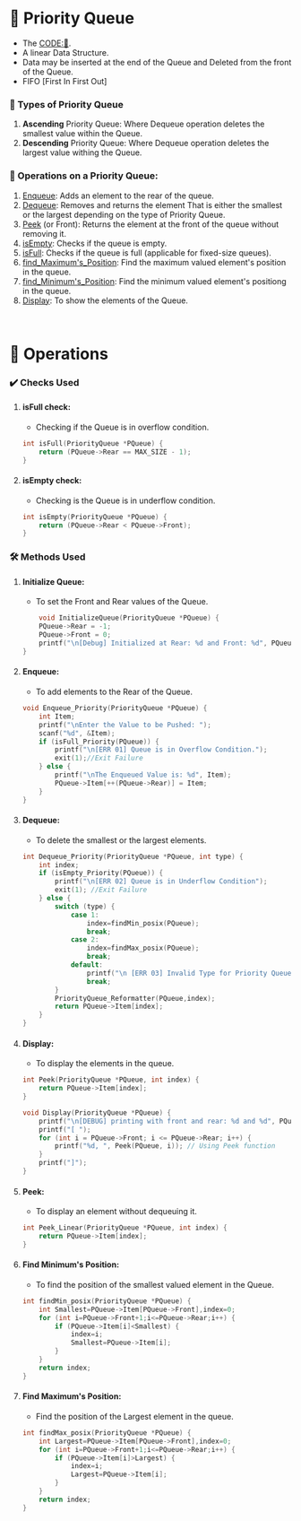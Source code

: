 # 🔁 Priority Queue
- The [CODE:📑](../Data_Structures/modules/Priority_Queue.c).
- A linear Data Structure.
- Data may be inserted at the end of the Queue and Deleted from the front of the Queue.
- FIFO [First In First Out]

### 🌿 Types of Priority Queue
1. **Ascending** Priority Queue: 
Where Dequeue operation deletes the smallest value within the Queue.
2. **Descending** Priority Queue:
Where Dequeue operation deletes the largest value withing the Queue.

### 🔧 Operations on a Priority Queue:
1. [Enqueue](#enqueue): Adds an element to the rear of the queue.
2. [Dequeue](#dequeue): Removes and returns the element That is either the smallest or the largest depending on the type of Priority Queue.
3. [Peek](#peek) (or Front): Returns the element at the front of the queue without removing it.
4. [isEmpty](#isempty-check): Checks if the queue is empty.
5. [isFull](#isfull-check): Checks if the queue is full (applicable for fixed-size queues).
6. [find_Maximum's_Position](#find-maximums-position): Find the maximum valued element's position in the queue.
7. [find_Minimum's_Position](#find-minimums-position): Find the minimum valued element's positiong in the queue.
8. [Display](#display): To show the elements of the Queue.

&nbsp;
# 🧩 **Operations**
### ✔️ Checks Used
1. #### **isFull** check:
    - Checking if the Queue is in overflow condition. 
    ```c
    int isFull(PriorityQueue *PQueue) {
        return (PQueue->Rear == MAX_SIZE - 1);
    }
    ```
2. #### **isEmpty** check: 
    - Checking is the Queue is in underflow condition.
    ```c
    int isEmpty(PriorityQueue *PQueue) {
        return (PQueue->Rear < PQueue->Front);
    }
    ```

### 🛠️ Methods Used
1. #### **Initialize** **Queue**: 
    - To set the Front and Rear values of the Queue.
    ```c
        void InitializeQueue(PriorityQueue *PQueue) {
        PQueue->Rear = -1;
        PQueue->Front = 0;
        printf("\n[Debug] Initialized at Rear: %d and Front: %d", PQueue->Rear, PQueue->Front);
    }
    ```
2. #### **Enqueue**:
    - To add elements to the Rear of the Queue.
    ```c
    void Enqueue_Priority(PriorityQueue *PQueue) {
        int Item;
        printf("\nEnter the Value to be Pushed: ");
        scanf("%d", &Item);
        if (isFull_Priority(PQueue)) {
            printf("\n[ERR 01] Queue is in Overflow Condition.");
            exit(1);//Exit Failure
        } else {
            printf("\nThe Enqueued Value is: %d", Item);
            PQueue->Item[++(PQueue->Rear)] = Item;
        }
    }
    ```

3. #### **Dequeue**:
    - To delete the smallest or the largest elements.
    ```c
    int Dequeue_Priority(PriorityQueue *PQueue, int type) {
        int index;
        if (isEmpty_Priority(PQueue)) {
            printf("\n[ERR 02] Queue is in Underflow Condition");
            exit(1); //Exit Failure
        } else {
            switch (type) {
                case 1:
                    index=findMin_posix(PQueue);
                    break;
                case 2:
                    index=findMax_posix(PQueue);
                    break;
                default:
                    printf("\n [ERR 03] Invalid Type for Priority Queue Passed.");
                    break;
            }
            PriorityQueue_Reformatter(PQueue,index);
            return PQueue->Item[index];  
        }
    }
    ```

4. #### **Display**:
    - To display the elements in the queue.
    ```c
    int Peek(PriorityQueue *PQueue, int index) {
        return PQueue->Item[index];
    }

    void Display(PriorityQueue *PQueue) {
        printf("\n[DEBUG] printing with front and rear: %d and %d", PQueue->Front, PQueue->Rear);
        printf("[ ");
        for (int i = PQueue->Front; i <= PQueue->Rear; i++) {
            printf("%d, ", Peek(PQueue, i)); // Using Peek function
        }
        printf("]");
    }
    ```
5. #### **Peek**:
    - To display an element without dequeuing it.
    ```c
    int Peek_Linear(PriorityQueue *PQueue, int index) {
        return PQueue->Item[index];
    }
    ```
    
6. #### **Find Minimum's Position**:
    - To find the position of the smallest valued element in the Queue.
    ```c
    int findMin_posix(PriorityQueue *PQueue) {
        int Smallest=PQueue->Item[PQueue->Front],index=0;
        for (int i=PQueue->Front+1;i<=PQueue->Rear;i++) {
            if (PQueue->Item[i]<Smallest) {
                index=i;
                Smallest=PQueue->Item[i];
            }
        }
        return index;
    }
    ```

7. #### **Find Maximum's Position**:
    - Find the position of the Largest element in the queue.
    ```c
    int findMax_posix(PriorityQueue *PQueue) {
        int Largest=PQueue->Item[PQueue->Front],index=0;
        for (int i=PQueue->Front+1;i<=PQueue->Rear;i++) {
            if (PQueue->Item[i]>Largest) {
                index=i;
                Largest=PQueue->Item[i];
            }
        }
        return index;
    } 
    ```
